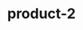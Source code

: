 ---
title: "product-2"
description: Lorem ipsum dolor sit amet, consectetur adipiscing elit, sed do eiusmod tempor incididunt ut labore et dolore magna aliqua. Ut enim ad minim veniam, quis nostrud exercitation ullamco laboris nisi ut aliquip ex ea commodo consequat. Duis aute irure dolor in reprehenderit in voluptate velit esse cillum dolore eu fugiat nulla pariatur. Excepteur sint occaecat cupidatat non proident, sunt in culpa qui officia deserunt mollit anim id est laborum.
img: src/assets/images/products/salloura-oglu/product-2.webp
family: [salloura-oglu-products]
price: 26.99
priceDiscount: 0
weight: 1.00002
rating: 100
id: R8KZGKQIeGTe
---